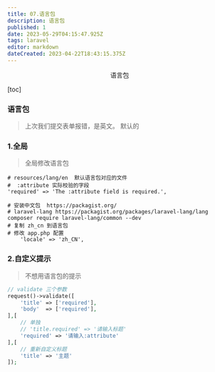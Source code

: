 ```yaml
---
title: 07.语言包
description: 语言包
published: 1
date: 2023-05-29T04:15:47.925Z
tags: laravel
editor: markdown
dateCreated: 2023-04-22T18:43:15.375Z
---
```


<center>语言包</center>





[toc]





### 语言包

> 上次我们提交表单报错，是英文。 默认的







### 1.全局

> 全局修改语言包

```shell
# resources/lang/en  默认语言包对应的文件
#  :attribute 实际校验的字段	
'required' => 'The :attribute field is required.',
 
# 安装中文包  https://packagist.org/
# laravel-lang https://packagist.org/packages/laravel-lang/lang
composer require laravel-lang/common --dev
# 复制 zh_cn 到语言包
# 修改 app.php 配置
    'locale' => 'zh_CN',
```





### 2.自定义提示

> 不想用语言包的提示

```php
// validate 三个参数
request()->validate([
    'title' => ['required'],
    'body'  => ['required'],
],[
    // 单独
    // 'title.required' => '请输入标题'
    'required' => '请输入:attribute'
],[
    // 重新自定义标题
    'title' => '主题'
]);
```

